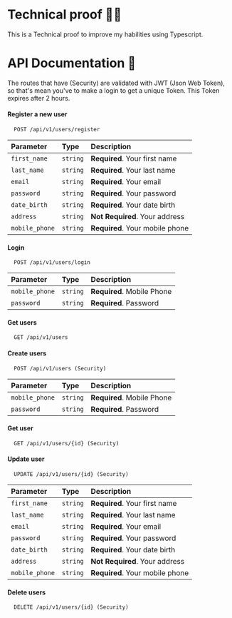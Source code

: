 
# Technical proof 👨‍💻

This is a Technical proof to improve my habilities using Typescript.
# API Documentation 📄

The routes that have (Security) are validated with JWT (Json Web Token), so that's mean you've to make a login to get a unique Token. This Token expires after 2 hours.

#### Register a new user

```http
  POST /api/v1/users/register
```

| Parameter | Type     | Description                |
| :-------- | :------- | :------------------------- |
| `first_name` | `string` | **Required**. Your first name |
| `last_name`  | `string` | **Required**. Your last name  |
| `email`  | `string` | **Required**. Your email  |
| `password`  | `string` | **Required**. Your password  |
| `date_birth`  | `string` | **Required**. Your date birth  |
| `address`  | `string` | **Not Required**. Your address  |
| `mobile_phone`  | `string` | **Required**. Your mobile phone  |

#### Login

```http
  POST /api/v1/users/login
```

| Parameter | Type     | Description                       |
| :-------- | :------- | :-------------------------------- |
| `mobile_phone`      | `string` | **Required**. Mobile Phone |
| `password`      | `string` | **Required**. Password |

#### Get users

```http
  GET /api/v1/users
```

#### Create users

```http
  POST /api/v1/users (Security)
```
| Parameter | Type     | Description                       |
| :-------- | :------- | :-------------------------------- |
| `mobile_phone`      | `string` | **Required**. Mobile Phone |
| `password`      | `string` | **Required**. Password |

#### Get user

```http
  GET /api/v1/users/{id} (Security)
```

#### Update user

```http
  UPDATE /api/v1/users/{id} (Security)
```

| Parameter | Type     | Description                |
| :-------- | :------- | :------------------------- |
| `first_name` | `string` | **Required**. Your first name |
| `last_name`  | `string` | **Required**. Your last name  |
| `email`  | `string` | **Required**. Your email  |
| `password`  | `string` | **Required**. Your password  |
| `date_birth`  | `string` | **Required**. Your date birth  |
| `address`  | `string` | **Not Required**. Your address  |
| `mobile_phone`  | `string` | **Required**. Your mobile phone  |

#### Delete users

```http
  DELETE /api/v1/users/{id} (Security)
```

